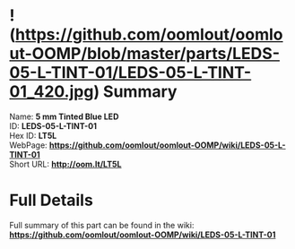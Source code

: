 
!(https://github.com/oomlout/oomlout-OOMP/blob/master/parts/LEDS-05-L-TINT-01/LEDS-05-L-TINT-01_420.jpg)
Summary
=================
  
Name: __5 mm Tinted Blue LED__    
ID: __LEDS-05-L-TINT-01__   
Hex ID: __LT5L__   
WebPage: __https://github.com/oomlout/oomlout-OOMP/wiki/LEDS-05-L-TINT-01__   
Short URL: __http://oom.lt/LT5L__   

Full Details
==========================
Full summary of this part can be found in the wiki:   
__https://github.com/oomlout/oomlout-OOMP/wiki/LEDS-05-L-TINT-01__    

